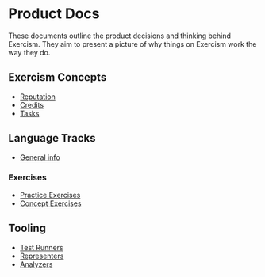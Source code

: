 # Product Docs

These documents outline the product decisions and thinking behind Exercism.
They aim to present a picture of why things on Exercism work the way they do.

## Exercism Concepts

- [Reputation](./reputation.md)
- [Credits](./credits.md)
- [Tasks](./tasks.md)

## Language Tracks

- [General info](./tracks.md)

### Exercises

- [Practice Exercises](./practice-exercises.md)
- [Concept Exercises](./concept-exercises.md)

## Tooling

- [Test Runners](./test-runners.md)
- [Representers](./representers.md)
- [Analyzers](./analyzers.md)
